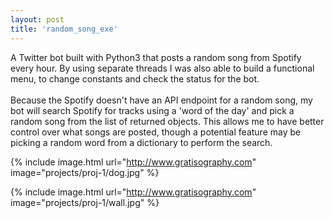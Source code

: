 ```yaml
---
layout: post
title: 'random_song_exe'
---
```

A Twitter bot built with Python3 that posts a random song from Spotify every
hour. By using separate threads I was also able to build a functional menu, to
change constants and check the status for the bot.
<br><br>
Because the Spotify doesn't have an API endpoint for a random song, my bot will
search Spotify for tracks using a 'word of the day' and pick a random song from
the list of returned objects. This allows me to have better control over what
songs are posted, though a potential feature may be picking a random word from
a dictionary to perform the search.

{% include image.html url="http://www.gratisography.com" image="projects/proj-1/dog.jpg" %}

{% include image.html url="http://www.gratisography.com" image="projects/proj-1/wall.jpg" %}
